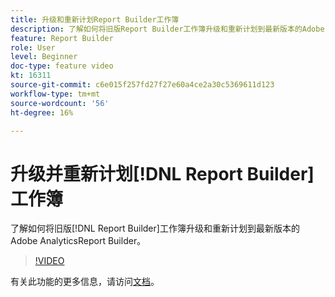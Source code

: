 ```yaml
---
title: 升级和重新计划Report Builder工作簿
description: 了解如何将旧版Report Builder工作簿升级和重新计划到最新版本的Adobe AnalyticsReport Builder。
feature: Report Builder
role: User
level: Beginner
doc-type: feature video
kt: 16311
source-git-commit: c6e015f257fd27f27e60a4ce2a30c5369611d123
workflow-type: tm+mt
source-wordcount: '56'
ht-degree: 16%

---
```


# 升级并重新计划[!DNL Report Builder]工作簿

了解如何将旧版[!DNL Report Builder]工作簿升级和重新计划到最新版本的Adobe AnalyticsReport Builder。

>[!VIDEO](https://video.tv.adobe.com/v/3446192/?quality=12&learn=on&captions=chi_hans)

有关此功能的更多信息，请访问[文档](https://experienceleague.adobe.com/zh-hans/docs/analytics/analyze/report-builder/home)。
